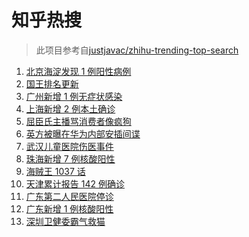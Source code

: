 # 知乎热搜

> 此项目参考自[justjavac/zhihu-trending-top-search](https://github.com/justjavac/zhihu-trending-top-search/blob/main/utils.ts)

<!-- BEGIN -->
  <!-- 最后更新时间:Sat Jan 15 2022 16:16:58 GMT+0000 (Coordinated Universal Time) -->
  1. [北京海淀发现 1 例阳性病例](https://www.zhihu.com/search?q=北京疫情)
1. [国王排名更新](https://www.zhihu.com/search?q=国王排名)
1. [广州新增 1 例无症状感染](https://www.zhihu.com/search?q=广州疫情)
1. [上海新增 2 例本土确诊](https://www.zhihu.com/search?q=上海疫情)
1. [屈臣氏主播骂消费者像疯狗](https://www.zhihu.com/search?q=屈臣氏)
1. [英方被曝在华为内部安插间谍](https://www.zhihu.com/search?q=华为)
1. [武汉儿童医院伤医事件](https://www.zhihu.com/search?q=武汉儿童医院)
1. [珠海新增 7 例核酸阳性](https://www.zhihu.com/search?q=珠海疫情)
1. [海贼王 1037 话](https://www.zhihu.com/search?q=海贼王)
1. [天津累计报告 142 例确诊](https://www.zhihu.com/search?q=天津疫情)
1. [广东第二人民医院停诊](https://www.zhihu.com/search?q=广东医院停诊)
1. [广东新增 1 例核酸阳性](https://www.zhihu.com/search?q=广东疫情)
1. [深圳卫健委霸气救猫](https://www.zhihu.com/search?q=深圳卫健委救猫)
  <!-- END -->